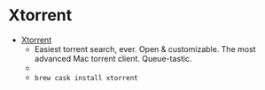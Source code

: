 # Xtorrent
- [Xtorrent](http://www.xtorrent.com/)
  -  Easiest torrent search, ever. Open & customizable. The most advanced Mac torrent client. Queue-tastic.
  - 
  - `brew cask install xtorrent`
